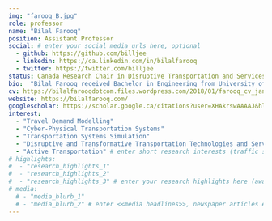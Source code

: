 ```yaml
---
img: "farooq_B.jpg"
role: professor
name: "Bilal Farooq"
position: Assistant Professor
social: # enter your social media urls here, optional
  - github: https://github.com/billjee
  - linkedin: https://ca.linkedin.com/in/bilalfarooq
  - twitter: https://twitter.com/billjee
status: Canada Research Chair in Disruptive Transportation and Services
bio:  "Bilal Farooq received Bachelor in Engineering from University of Engineering and Technology and Master in Computer Science from [Lahore University of Management Sciences](https://lums.edu.pk/), both in Pakistan. He worked in software industry for several years before starting his Ph.D in Transportation Engineering at [University of Toronto](https://www.utoronto.ca/) in 2006. From 2011-2013 he did his Post-Doctoral research at [EPFL](https://epfl.ch/), Switzerland. From 2013-2017 he worked as an Assistant Professor at [Polytechnique Montréal](http://www.polymtl.ca/), where in 2014 he was awarded [Québec Early Researcher Award](http://www.frqsc.gouv.qc.ca/bourses-et-subventions/consulter-les-programmes-remplir-une-demande/bourse?id=fnc8mcbz1433940868852). In 2018 he also received the [Early Researcher Award from Ontario](https://www.ontario.ca/page/early-researcher-awards)."
cv: https://bilalfarooqdotcom.files.wordpress.com/2018/01/farooq_cv_jan2018.pdf
website: https://bilalfarooq.com/
googlescholar: https://scholar.google.ca/citations?user=XHAkrswAAAAJ&hl=en
interest:
  - "Travel Demand Modelling"
  - "Cyber-Physical Transportation Systems"
  - "Transportation Systems Simulation"
  - "Disruptive and Transformative Transportation Technologies and Services"
  - "Active Transportation" # enter short research interests (traffic signal, CAV, etc.), optional
# highlights:
#  - "research_highlights_1"
#  - "research_highlights_2"
#  - "research_highlights_3" # enter your research highlights here (awards, achievements, etc.), optional
# media:
  # - "media_blurb_1"
  # - "media_blurb_2" # enter <<media headlines>>, newspaper articles etc...
---
```

